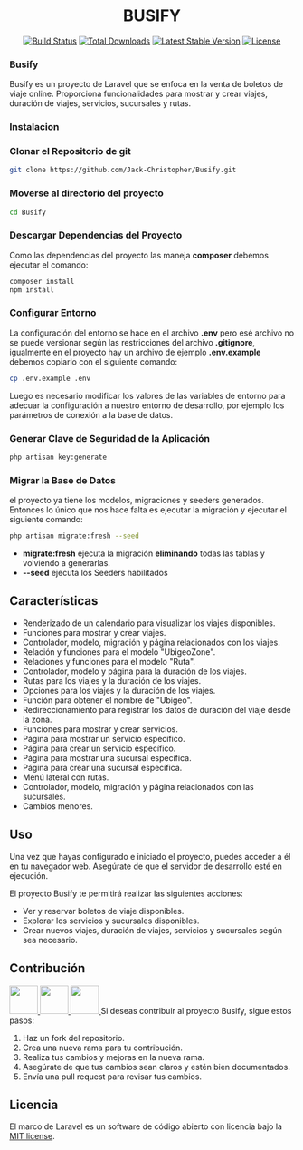 
<h1 align="center">BUSIFY</h1>

<p align="center">
<a href="https://github.com/laravel/framework/actions"><img src="https://github.com/laravel/framework/workflows/tests/badge.svg" alt="Build Status"></a>
<a href="https://packagist.org/packages/laravel/framework"><img src="https://img.shields.io/packagist/dt/laravel/framework" alt="Total Downloads"></a>
<a href="https://packagist.org/packages/laravel/framework"><img src="https://img.shields.io/packagist/v/laravel/framework" alt="Latest Stable Version"></a>
<a href="https://packagist.org/packages/laravel/framework"><img src="https://img.shields.io/packagist/l/laravel/framework" alt="License"></a>
</p>

### Busify

Busify es un proyecto de Laravel que se enfoca en la venta de boletos de viaje online. Proporciona funcionalidades para mostrar y crear viajes, duración de viajes, servicios, sucursales y rutas.


### Instalacion


### Clonar el Repositorio de git

```bash
git clone https://github.com/Jack-Christopher/Busify.git
```

### Moverse al directorio del proyecto

```bash
cd Busify
```

### Descargar Dependencias del Proyecto

Como las dependencias del proyecto las maneja **composer** debemos ejecutar el comando:

```bash
composer install
npm install
```

### Configurar Entorno

La configuración del entorno se hace en el archivo **.env** pero esé archivo no se puede versionar según las restricciones del archivo **.gitignore**, igualmente en el proyecto hay un archivo de ejemplo  **.env.example** debemos copiarlo con el siguiente comando:

```bash
cp .env.example .env
```

Luego es necesario modificar los valores de las variables de entorno para adecuar la configuración a nuestro entorno de desarrollo, por ejemplo los parámetros de conexión a la base de datos.

### Generar Clave de Seguridad de la Aplicación

```bash
php artisan key:generate
```

### Migrar la Base de Datos

el proyecto ya tiene los modelos, migraciones y seeders generados. Entonces lo único que nos hace falta es ejecutar la migración y ejecutar el siguiente comando:

```bash
php artisan migrate:fresh --seed
```

- **migrate:fresh** ejecuta la migración **eliminando** todas las tablas y volviendo a generarlas.
- **--seed** ejecuta los Seeders habilitados

## Características

- Renderizado de un calendario para visualizar los viajes disponibles.
- Funciones para mostrar y crear viajes.
- Controlador, modelo, migración y página relacionados con los viajes.
- Relación y funciones para el modelo "UbigeoZone".
- Relaciones y funciones para el modelo "Ruta".
- Controlador, modelo y página para la duración de los viajes.
- Rutas para los viajes y la duración de los viajes.
- Opciones para los viajes y la duración de los viajes.
- Función para obtener el nombre de "Ubigeo".
- Redireccionamiento para registrar los datos de duración del viaje desde la zona.
- Funciones para mostrar y crear servicios.
- Página para mostrar un servicio específico.
- Página para crear un servicio específico.
- Página para mostrar una sucursal específica.
- Página para crear una sucursal específica.
- Menú lateral con rutas.
- Controlador, modelo, migración y página relacionados con las sucursales.
- Cambios menores.

## Uso

Una vez que hayas configurado e iniciado el proyecto, puedes acceder a él en tu navegador web. Asegúrate de que el servidor de desarrollo esté en ejecución.

El proyecto Busify te permitirá realizar las siguientes acciones:

- Ver y reservar boletos de viaje disponibles.
- Explorar los servicios y sucursales disponibles.
- Crear nuevos viajes, duración de viajes, servicios y sucursales según sea necesario.

## Contribución
<a href="https://github.com/Jack-Christopher">
    <img src="https://avatars.githubusercontent.com/u/64046377?v=4" width="50px">
</a>
<a href="https://github.com/Ronald-Gutierrez">
    <img src="https://avatars.githubusercontent.com/u/113565299?v=4" width="50px">
</a>
<a href="https://github.com/AlbertLlica">
    <img src="https://avatars.githubusercontent.com/u/82473627?v=4" width="50px">
</a>
Si deseas contribuir al proyecto Busify, sigue estos pasos:

1. Haz un fork del repositorio.
2. Crea una nueva rama para tu contribución.
3. Realiza tus cambios y mejoras en la nueva rama.
4. Asegúrate de que tus cambios sean claros y estén bien documentados.
5. Envía una pull request para revisar tus cambios.

## Licencia

El marco de Laravel es un software de código abierto con licencia bajo la [MIT license](https://opensource.org/licenses/MIT).

